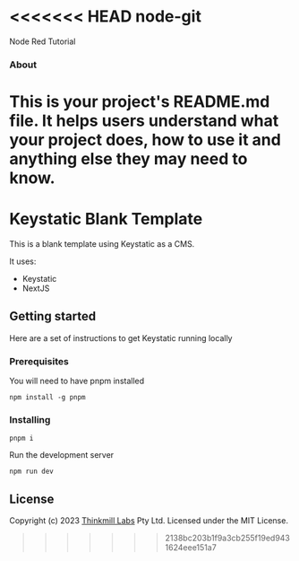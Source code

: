 <<<<<<< HEAD
node-git
========

Node Red Tutorial

### About

This is your project's README.md file. It helps users understand what your
project does, how to use it and anything else they may need to know.
=======
# Keystatic Blank Template

This is a blank template using Keystatic as a CMS.

It uses:

- Keystatic
- NextJS

## Getting started

Here are a set of instructions to get Keystatic running locally

### Prerequisites

You will need to have pnpm installed
```
npm install -g pnpm
```

### Installing
```
pnpm i
```

Run the development server
```
npm run dev
```

## License

Copyright (c) 2023
[Thinkmill Labs](https://www.thinkmill.com.au/labs?utm_campaign=keystone-github)
Pty Ltd. Licensed under the MIT License.
>>>>>>> 2138bc203b1f9a3cb255f19ed9431624eee151a7
